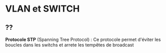 # VLAN et SWITCH

## ??

__Protocole STP__ (Spanning Tree Protocol) : Ce protocole permet d'éviter les boucles dans les switchs et arrete les tempêtes de broadcast